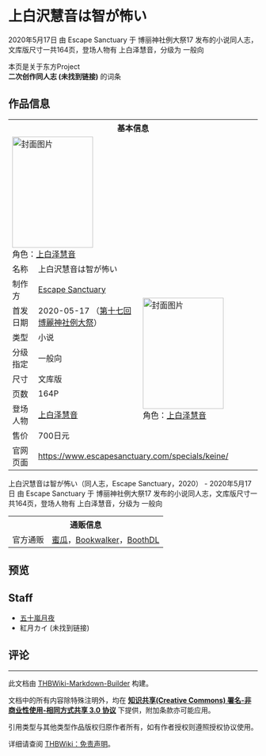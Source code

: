 # 上白沢慧音は智が怖い

<!-- source html: G:\repos\THBWiki-Markdown-Builder\THBWikiMarkdown\Temp\main\c\c9\ns0%3A%E4%B8%8A%E7%99%BD%E6%B2%A2%E6%85%A7%E9%9F%B3%E3%81%AF%E6%99%BA%E3%81%8C%E6%80%96%E3%81%84.html -->

2020年5月17日 由 Escape Sanctuary 于 博丽神社例大祭17 发布的小说同人志，文库版尺寸一共164页，登场人物有 上白泽慧音，分级为 一般向

本页是关于东方Project  
 **二次创作同人志 (未找到链接)** 的词条
## 作品信息

<table><tbody><tr><th colspan="3">基本信息</th></tr><tr><td class="cover-artwork-mobile" colspan="2"><a href="./文件-上白沢慧音は智が怖い封面.jpg.md" class="image" title="封面图片"><img alt="封面图片" src="https://upload.thwiki.cc/thumb/6/63/%E4%B8%8A%E7%99%BD%E6%B2%A2%E6%85%A7%E9%9F%B3%E3%81%AF%E6%99%BA%E3%81%8C%E6%80%96%E3%81%84%E5%B0%81%E9%9D%A2.jpg/163px-%E4%B8%8A%E7%99%BD%E6%B2%A2%E6%85%A7%E9%9F%B3%E3%81%AF%E6%99%BA%E3%81%8C%E6%80%96%E3%81%84%E5%B0%81%E9%9D%A2.jpg" decoding="async" loading="lazy" width="163" height="224" srcset="https://upload.thwiki.cc/thumb/6/63/%E4%B8%8A%E7%99%BD%E6%B2%A2%E6%85%A7%E9%9F%B3%E3%81%AF%E6%99%BA%E3%81%8C%E6%80%96%E3%81%84%E5%B0%81%E9%9D%A2.jpg/244px-%E4%B8%8A%E7%99%BD%E6%B2%A2%E6%85%A7%E9%9F%B3%E3%81%AF%E6%99%BA%E3%81%8C%E6%80%96%E3%81%84%E5%B0%81%E9%9D%A2.jpg 1.5x, https://upload.thwiki.cc/thumb/6/63/%E4%B8%8A%E7%99%BD%E6%B2%A2%E6%85%A7%E9%9F%B3%E3%81%AF%E6%99%BA%E3%81%8C%E6%80%96%E3%81%84%E5%B0%81%E9%9D%A2.jpg/326px-%E4%B8%8A%E7%99%BD%E6%B2%A2%E6%85%A7%E9%9F%B3%E3%81%AF%E6%99%BA%E3%81%8C%E6%80%96%E3%81%84%E5%B0%81%E9%9D%A2.jpg 2x" data-file-width="776" data-file-height="1066"></a><div class="cover-char">角色：<a href="./上白泽慧音.md" title="上白泽慧音">上白泽慧音</a></div></td>
</tr><tr><td class="label">名称</td><td colspan="2"> 上白沢慧音は智が怖い </td></tr><tr><td class="label">制作方</td><td><a href="./Escape_Sanctuary.md" title="Escape Sanctuary">Escape Sanctuary</a></td><td class="cover-artwork" rowspan="8" style="min-width:224px;"><a href="./文件-上白沢慧音は智が怖い封面.jpg.md" class="image" title="封面图片"><img alt="封面图片" src="https://upload.thwiki.cc/thumb/6/63/%E4%B8%8A%E7%99%BD%E6%B2%A2%E6%85%A7%E9%9F%B3%E3%81%AF%E6%99%BA%E3%81%8C%E6%80%96%E3%81%84%E5%B0%81%E9%9D%A2.jpg/163px-%E4%B8%8A%E7%99%BD%E6%B2%A2%E6%85%A7%E9%9F%B3%E3%81%AF%E6%99%BA%E3%81%8C%E6%80%96%E3%81%84%E5%B0%81%E9%9D%A2.jpg" decoding="async" loading="lazy" width="163" height="224" srcset="https://upload.thwiki.cc/thumb/6/63/%E4%B8%8A%E7%99%BD%E6%B2%A2%E6%85%A7%E9%9F%B3%E3%81%AF%E6%99%BA%E3%81%8C%E6%80%96%E3%81%84%E5%B0%81%E9%9D%A2.jpg/244px-%E4%B8%8A%E7%99%BD%E6%B2%A2%E6%85%A7%E9%9F%B3%E3%81%AF%E6%99%BA%E3%81%8C%E6%80%96%E3%81%84%E5%B0%81%E9%9D%A2.jpg 1.5x, https://upload.thwiki.cc/thumb/6/63/%E4%B8%8A%E7%99%BD%E6%B2%A2%E6%85%A7%E9%9F%B3%E3%81%AF%E6%99%BA%E3%81%8C%E6%80%96%E3%81%84%E5%B0%81%E9%9D%A2.jpg/326px-%E4%B8%8A%E7%99%BD%E6%B2%A2%E6%85%A7%E9%9F%B3%E3%81%AF%E6%99%BA%E3%81%8C%E6%80%96%E3%81%84%E5%B0%81%E9%9D%A2.jpg 2x" data-file-width="776" data-file-height="1066"></a><div class="cover-char">角色：<a href="./上白泽慧音.md" title="上白泽慧音">上白泽慧音</a></div></td>
</tr><tr><td class="label">首发日期</td><td>2020-05-17&#160;（<a href="/展会作品列表?e=%E5%8D%9A%E4%B8%BD%E7%A5%9E%E7%A4%BE%E4%BE%8B%E5%A4%A7%E7%A5%AD%2317">第十七回 博麗神社例大祭</a>）</td></tr><tr><td class="label">类型</td><td>小说</td></tr><tr><td class="label">分级指定</td><td>一般向</td></tr><tr><td class="label">尺寸</td><td>文库版</td></tr><tr><td class="label">页数</td><td>164P</td></tr><tr><td class="label">登场人物</td><td><a href="./上白泽慧音.md" title="上白泽慧音">上白泽慧音</a></td></tr><tr><td class="label">售价</td><td>700日元</td></tr>
<tr><td class="label">官网页面</td><td colspan="2"><a rel="nofollow" class="external free" href="https://www.escapesanctuary.com/specials/keine/">https://www.escapesanctuary.com/specials/keine/</a></td></tr></tbody></table>

上白沢慧音は智が怖い（同人志，Escape Sanctuary，2020） - 2020年5月17日 由 Escape Sanctuary 于 博丽神社例大祭17 发布的小说同人志，文库版尺寸一共164页，登场人物有 上白泽慧音，分级为 一般向

<table><tbody><tr><th colspan="3">通贩信息</th></tr><tr><td class="label">官方通贩</td><td colspan="2"><a rel="nofollow" class="external text" href="https://www.melonbooks.co.jp/detail/detail.php?product_id=642616">蜜瓜</a>，<a rel="nofollow" class="external text" href="https://bookwalker.jp/de9ed56fb7-c8b9-47a1-9a89-89b6ce558d19/?acode=NnhXJ8fF">Bookwalker</a>，<a rel="nofollow" class="external text" href="https://escapesanctuary.booth.pm/items/2022939">BoothDL</a></td></tr></tbody></table>


## 预览
## Staff
- [五十嵐月夜](./五十嵐月夜.md)
- 紅月カイ (未找到链接)

## 评论




---

此文档由 [THBWiki-Markdown-Builder](https://github.com/Delsin-Yu/THBWiki-Markdown-Builder) 构建。

文档中的所有内容除特殊注明外，均在 [**知识共享(Creative Commons) 署名-非商业性使用-相同方式共享 3.0 协议**](https://creativecommons.org/licenses/by-sa/3.0/deed.zh-hans) 下提供，附加条款亦可能应用。

引用类型与其他类型作品版权归原作者所有，如有作者授权则遵照授权协议使用。

详细请查阅 [THBWiki：免责声明](https://thbwiki.cc/THBWiki:%E5%85%8D%E8%B4%A3%E5%A3%B0%E6%98%8E)。

